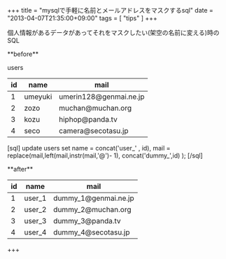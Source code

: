+++
title =  "mysqlで手軽に名前とメールアドレスをマスクするsql"
date =  "2013-04-07T21:35:00+09:00"
tags = [ "tips" ]
+++
<p>個人情報があるデータがあってそれをマスクしたい(架空の名前に変える)時のSQL</p>

<p>**before**</p>

<p>users</p>

<table>
<thead>
<tr>
  <th>id</th>
  <th>name</th>
  <th>mail</th>
</tr>
</thead>
<tbody>
<tr>
  <td>1</td>
  <td>umeyuki</td>
  <td>umerin128@genmai.ne.jp</td>
</tr>
<tr>
  <td>2</td>
  <td>zozo</td>
  <td>muchan@muchan.org</td>
</tr>
<tr>
  <td>3</td>
  <td>kozu</td>
  <td>hiphop@panda.tv</td>
</tr>
<tr>
  <td>4</td>
  <td>seco</td>
  <td>camera@secotasu.jp</td>
</tr>
</tbody>
</table>

<p>[sql]
update users
  set
    name = concat('user_' , id),
    mail = replace(mail,left(mail,instr(mail,'@')- 1), concat('dummy_',id) );
[/sql]</p>

<p>**after**</p>

<table>
<thead>
<tr>
  <th>id</th>
  <th>name</th>
  <th>mail</th>
</tr>
</thead>
<tbody>
<tr>
  <td>1</td>
  <td>user_1</td>
  <td>dummy_1@genmai.ne.jp</td>
</tr>
<tr>
  <td>2</td>
  <td>user_2</td>
  <td>dummy_2@muchan.org</td>
</tr>
<tr>
  <td>3</td>
  <td>user_3</td>
  <td>dummy_3@panda.tv</td>
</tr>
<tr>
  <td>4</td>
  <td>user_4</td>
  <td>dummy_4@secotasu.jp</td>
</tr>
</tbody>
</table>

+++
